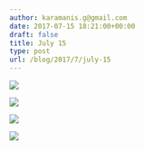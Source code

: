 ```yaml
---
author: karamanis.g@gmail.com
date: 2017-07-15 18:21:00+00:00
draft: false
title: July 15
type: post
url: /blog/2017/7/july-15
---
```




  
   ![](https://images.squarespace-cdn.com/content/v1/4f3f61bae4b063b909445965/1500135700739-P6ROQ0PEGS2MIJ9M0Y95/ke17ZwdGBToddI8pDm48kD5cfVAOiO_XzQgmW1OAc6EUqsxRUqqbr1mOJYKfIPR7LoDQ9mXPOjoJoqy81S2I8N_N4V1vUb5AoIIIbLZhVYwL8IeDg6_3B-BRuF4nNrNcQkVuAT7tdErd0wQFEGFSnKdDN4EL3liehFzfDIRu1eyx4Kl3DilgvD80nSMugUsAE44VekmX1P4XUIDhe7-RFw/FullSizeRender+2.jpg?format=original)

  

  
   ![](https://images.squarespace-cdn.com/content/v1/4f3f61bae4b063b909445965/1500135701708-XTSIZAW9BQHR3VXDN5QU/ke17ZwdGBToddI8pDm48kJUlZr2Ql5GtSKWrQpjur5t7gQa3H78H3Y0txjaiv_0fDoOvxcdMmMKkDsyUqMSsMWxHk725yiiHCCLfrh8O1z5QPOohDIaIeljMHgDF5CVlOqpeNLcJ80NK65_fV7S1UfNdxJhjhuaNor070w_QAc94zjGLGXCa1tSmDVMXf8RUVhMJRmnnhuU1v2M8fLFyJw/FullSizeRender+3.jpg?format=original)

  

  
   ![](https://images.squarespace-cdn.com/content/v1/4f3f61bae4b063b909445965/1500135737771-6KZ2GIIX1OMUEX21BXPV/ke17ZwdGBToddI8pDm48kJUlZr2Ql5GtSKWrQpjur5t7gQa3H78H3Y0txjaiv_0fDoOvxcdMmMKkDsyUqMSsMWxHk725yiiHCCLfrh8O1z5QPOohDIaIeljMHgDF5CVlOqpeNLcJ80NK65_fV7S1UfNdxJhjhuaNor070w_QAc94zjGLGXCa1tSmDVMXf8RUVhMJRmnnhuU1v2M8fLFyJw/FullSizeRender+5.jpg?format=original)

  

  
   ![](https://images.squarespace-cdn.com/content/v1/4f3f61bae4b063b909445965/1500135729730-48HYJUK4DZNGGD2009HM/ke17ZwdGBToddI8pDm48kJUlZr2Ql5GtSKWrQpjur5t7gQa3H78H3Y0txjaiv_0fDoOvxcdMmMKkDsyUqMSsMWxHk725yiiHCCLfrh8O1z5QPOohDIaIeljMHgDF5CVlOqpeNLcJ80NK65_fV7S1UfNdxJhjhuaNor070w_QAc94zjGLGXCa1tSmDVMXf8RUVhMJRmnnhuU1v2M8fLFyJw/FullSizeRender.jpg?format=original)

  


